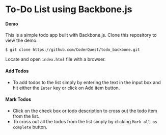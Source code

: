 # To-Do List using Backbone.js

#### Demo
This is a simple todo app built with Backbone.js. Clone this repository to view the demo: 
```
$ git clone https://github.com/CoderQuest/todo_backbone.git
```
Locate and open `index.html` file with a browser.


#### Add Todos
* To add todos to the list simply by entering the text in the input box and hit either the `Enter` key or click on Add item button.

#### Mark Todos
* Click on the check box or todo description to cross out the todo item from the list.
* To cross out all the todos from the list simply by clicking `Mark all as complete` button.
